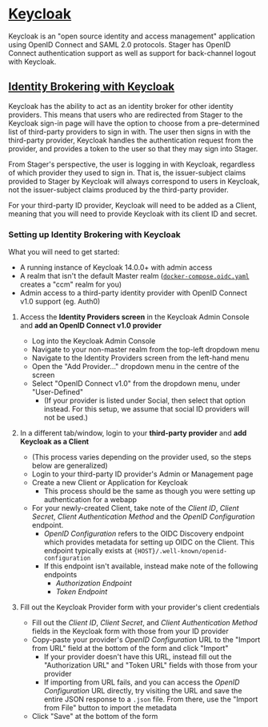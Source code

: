 # [Keycloak](https://www.keycloak.org)

Keycloak is an "open source identity and access management" application using OpenID Connect and SAML 2.0 protocols.
Stager has OpenID Connect authentication support as well as support for back-channel logout with Keycloak.

## [Identity Brokering with Keycloak](https://www.keycloak.org/docs/latest/server_admin/#_identity_broker)

Keycloak has the ability to act as an identity broker for other identity providers.
This means that users who are redirected from Stager to the Keycloak sign-in page will
have the option to choose from a pre-determined list of third-party providers to sign in with.
The user then signs in with the third-party provider, Keycloak handles the authentication request
from the provider, and provides a token to the user so that they may sign into Stager.

From Stager's perspective, the user is logging in with Keycloak, regardless of which provider
they used to sign in. That is, the issuer-subject claims provided to Stager by Keycloak will
always correspond to users in Keycloak, not the issuer-subject claims produced by the third-party
provider.

For your third-party ID provider, Keycloak will need to be added as a Client, meaning that you will
need to provide Keycloak with its client ID and secret.

### Setting up Identity Brokering with Keycloak

What you will need to get started:

-   A running instance of Keycloak 14.0.0+ with admin access
-   A realm that isn't the default Master realm ([`docker-compose.oidc.yaml`](../docker-compose.oidc.yaml) creates a "ccm" realm for you)
-   Admin access to a third-party identity provider with OpenID Connect v1.0 support (eg. Auth0)

1. Access the **Identity Providers screen** in the Keycloak Admin Console and **add an OpenID Connect v1.0 provider**

    - Log into the Keycloak Admin Console
    - Navigate to your non-master realm from the top-left dropdown menu
    - Navigate to the Identity Providers screen from the left-hand menu
    - Open the "Add Provider..." dropdown menu in the centre of the screen
    - Select "OpenID Connect v1.0" from the dropdown menu, under "User-Defined"
        - (If your provider is listed under Social, then select that option instead.
          For this setup, we assume that social ID providers will not be used.)

1. In a different tab/window, login to your **third-party provider** and **add Keycloak as a Client**

    - (This process varies depending on the provider used, so the steps below are generalized)
    - Login to your third-party ID provider's Admin or Management page
    - Create a new Client or Application for Keycloak
        - This process should be the same as though you were setting up authentication for a webapp
    - For your newly-created Client, take note of the _Client ID_, _Client Secret_,
      _Client Authentication Method_ and the _OpenID Configuration_ endpoint.
        - _OpenID Configuration_ refers to the OIDC Discovery endpoint which provides
          metadata for setting up OIDC on the Client. This endpoint typically exists at
          `{HOST}/.well-known/openid-configuration`
        - If this endpoint isn't available, instead make note of the following endpoints
            - _Authorization Endpoint_
            - _Token Endpoint_

1. Fill out the Keycloak Provider form with your provider's client credentials
    - Fill out the _Client ID_, _Client Secret_, and _Client Authentication Method_ fields
      in the Keycloak form with those from your ID provider
    - Copy-paste your provider's _OpenID Configuration_ URL to the "Import from
      URL" field at the bottom of the form and click "Import"
        - If your provider doesn't have this URL, instead fill out the
          "Authorization URL" and "Token URL" fields with those from your
          provider
        - If importing from URL fails, and you can access the _OpenID
          Configuration_ URL directly, try visiting the URL and save the entire
          JSON response to a `.json` file. From there, use the "Import from File"
          button to import the metadata
    - Click "Save" at the bottom of the form

